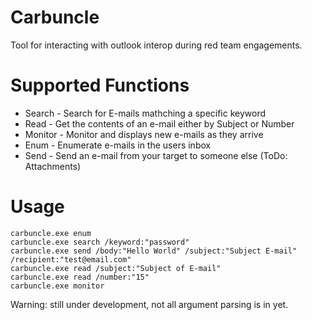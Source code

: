 # Carbuncle
Tool for interacting with outlook interop during red team engagements.

# Supported Functions
* Search - Search for E-mails mathching a specific keyword
* Read - Get the contents of an e-mail either by Subject or Number
* Monitor - Monitor and displays new e-mails as they arrive
* Enum - Enumerate e-mails in the users inbox
* Send - Send an e-mail from your target to someone else (ToDo: Attachments)

# Usage
```
carbuncle.exe enum
carbuncle.exe search /keyword:"password"
carbuncle.exe send /body:"Hello World" /subject:"Subject E-mail" /recipient:"test@email.com"
carbuncle.exe read /subject:"Subject of E-mail"
carbuncle.exe read /number:"15"
carbuncle.exe monitor
```

Warning: still under development, not all argument parsing is in yet.
